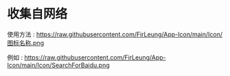 # 收集自网络

使用方法 : https://raw.githubusercontent.com/FirLeung/App-Icon/main/Icon/图标名称.png

例如 : https://raw.githubusercontent.com/FirLeung/App-Icon/main/Icon/SearchForBaidu.png
